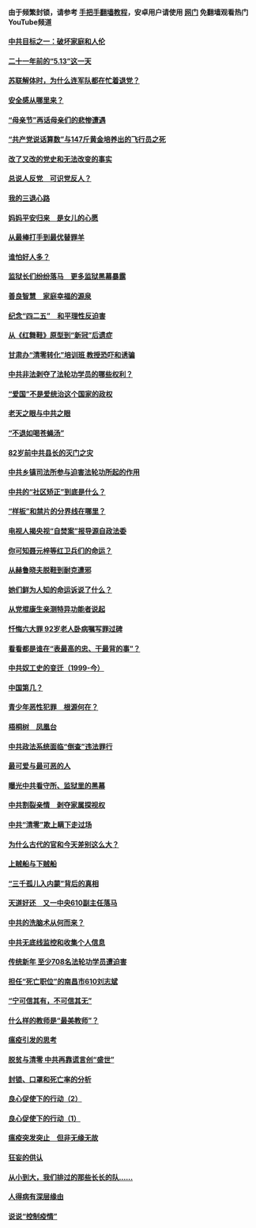 #### 由于频繁封锁，请参考 [手把手翻墙教程](https://github.com/gfw-breaker/guides/wiki/)，安卓用户请使用 [网门](https://github.com/gfw-breaker/nogfw/blob/master/dl.md?t=05142200) 免翻墙观看热门YouTube频道 

#### [中共目标之一：破坏家庭和人伦](../pages/19/424454.md?t=05142200) 

#### [二十一年前的“5.13”这一天](../pages/19/424814.md?t=05142200) 

#### [苏联解体时，为什么连军队都在忙着退党？](../pages/19/424335.md?t=05142200) 

#### [安全感从哪里来？](../pages/19/424336.md?t=05142200) 

#### [“母亲节”再话母亲们的悲惨遭遇](../pages/19/424234.md?t=05142200) 

#### [“共产党说话算数”与147斤黄金培养出的飞行员之死](../pages/19/424115.md?t=05142200) 

#### [改了又改的党史和无法改变的事实](../pages/19/424037.md?t=05142200) 

#### [总说人反党　可识党反人？](../pages/19/423820.md?t=05142200) 

#### [我的三退心路](../pages/19/423876.md?t=05142200) 

#### [妈妈平安归来　是女儿的心愿](../pages/19/423947.md?t=05142200) 

#### [从最棒打手到最优替罪羊](../pages/19/423819.md?t=05142200) 

#### [谁怕好人多？](../pages/19/423774.md?t=05142200) 

#### [监狱长们纷纷落马　更多监狱黑幕暴露](../pages/19/423787.md?t=05142200) 

#### [善良智慧　家庭幸福的源泉](../pages/19/423632.md?t=05142200) 

#### [纪念“四二五”　和平理性反迫害](../pages/19/423660.md?t=05142200) 

#### [从《红舞鞋》原型到“新冠”后遗症](../pages/19/423509.md?t=05142200) 

#### [甘肃办“清零转化”培训班 教授恐吓和诱骗](../pages/19/423498.md?t=05142200) 

#### [中共非法剥夺了法轮功学员的哪些权利？](../pages/19/423392.md?t=05142200) 

#### [“爱国”不是爱统治这个国家的政权](../pages/19/423029.md?t=05142200) 

#### [老天之眼与中共之眼](../pages/19/423378.md?t=05142200) 

#### [“不退如喝苍蝇汤”](../pages/19/423287.md?t=05142200) 

#### [82岁前中共县长的灭门之灾](../pages/19/423055.md?t=05142200) 

#### [中共乡镇司法所参与迫害法轮功所起的作用](../pages/19/423064.md?t=05142200) 

#### [中共的“社区矫正”到底是什么？](../pages/19/422870.md?t=05142200) 

#### [“样板”和禁片的分界线在哪里？](../pages/19/422704.md?t=05142200) 

#### [电视人揭央视“自焚案”报导源自政法委](../pages/19/422770.md?t=05142200) 

#### [你可知聂元梓等红卫兵们的命运？](../pages/19/422848.md?t=05142200) 

#### [从赫鲁晓夫脱鞋到耐克遭邪](../pages/19/422826.md?t=05142200) 

#### [她们鲜为人知的命运诉说了什么？](../pages/19/422754.md?t=05142200) 

#### [从党棍康生亲测特异功能者说起](../pages/19/422657.md?t=05142200) 

#### [忏悔六大罪 92岁老人卧病嘱写罪过碑](../pages/19/422750.md?t=05142200) 

#### [看看都是谁在“表最高的忠、干最背的事”？](../pages/19/422703.md?t=05142200) 

#### [中共奴工史的变迁（1999-今）](../pages/19/422656.md?t=05142200) 

#### [中国第几？](../pages/19/422496.md?t=05142200) 

#### [青少年恶性犯罪　根源何在？](../pages/19/422449.md?t=05142200) 

#### [梧桐树　凤凰台](../pages/19/422442.md?t=05142200) 

#### [中共政法系统面临“倒查”违法罪行](../pages/19/422497.md?t=05142200) 

#### [最可爱与最可恶的人](../pages/19/422448.md?t=05142200) 

#### [曝光中共看守所、监狱里的黑幕](../pages/19/422390.md?t=05142200) 

#### [中共割裂亲情　剥夺家属探视权](../pages/19/422364.md?t=05142200) 

#### [中共“清零”欺上瞒下走过场](../pages/19/422306.md?t=05142200) 

#### [为什么古代的官和今天差别这么大？](../pages/19/422228.md?t=05142200) 

#### [上贼船与下贼船](../pages/19/422276.md?t=05142200) 

#### [“三千孤儿入内蒙”背后的真相](../pages/19/422229.md?t=05142200) 

#### [天道好还　又一中央610副主任落马](../pages/19/422155.md?t=05142200) 

#### [中共的洗脑术从何而来？](../pages/19/422154.md?t=05142200) 

#### [中共无底线监控和收集个人信息](../pages/19/422039.md?t=05142200) 

#### [传统新年 至少708名法轮功学员遭迫害](../pages/19/421946.md?t=05142200) 

#### [担任“死亡职位”的南昌市610刘志斌](../pages/19/421957.md?t=05142200) 

#### [“宁可信其有，不可信其无”](../pages/19/421691.md?t=05142200) 

#### [什么样的教师是“最美教师”？](../pages/19/421755.md?t=05142200) 

#### [瘟疫引发的思考](../pages/19/421594.md?t=05142200) 

#### [脱贫与清零 中共再靠谎言创“盛世”](../pages/19/421590.md?t=05142200) 

#### [封锁、口罩和死亡率的分析](../pages/19/421495.md?t=05142200) 

#### [良心促使下的行动（2）](../pages/19/421361.md?t=05142200) 

#### [良心促使下的行动（1）](../pages/19/421302.md?t=05142200) 

#### [瘟疫突发突止　但非无缘无故](../pages/19/421281.md?t=05142200) 

#### [狂妄的供认](../pages/19/421199.md?t=05142200) 

#### [从小到大，我们排过的那些长长的队……](../pages/19/421243.md?t=05142200) 

#### [人得病有深层缘由](../pages/19/420864.md?t=05142200) 

#### [说说“控制疫情”](../pages/19/420831.md?t=05142200) 

